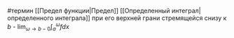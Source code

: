 #термин 
[[Предел функции|Предел]] [[Определенный интеграл|определенного интеграла]] при его верхней грани стремящейся снизу к $b$ - $\lim_{\omega \to b - 0}{\int_a^{\omega}{fdx}}$
